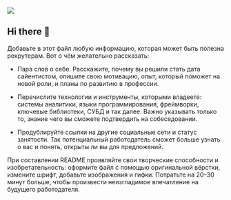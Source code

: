 ![](file:///C:/Users/oleg_/Downloads/field_image_4a261dc6abcea37cf448267c74f0363c.jpg)

## Hi there 👋

Добавьте в этот файл любую информацию, которая может быть полезна рекрутерам. Вот о чём желательно рассказать:

- Пара слов о себе. Расскажите, почему вы решили стать дата сайентистом, опишите свою мотивацию, опыт, который поможет на новой роли, и планы по развитию в профессии.

- Перечислите технологии и инструменты, которыми владеете: системы аналитики, языки программирования, фреймворки, ключевые библиотеки, СУБД и так далее. Важно указывать только то, знание чего вы сможете подтвердить на собеседовании.

- Продублируйте ссылки на другие социальные сети и статус занятости. Так потенциальный работодатель сможет больше узнать о вас и понять, открыты ли вы для предложений.

При составлении README проявляйте свои творческие способности и изобретательность: оформите файл с помощью оригинальной вёрстки, измените шрифт, добавьте изображения и гифки. Потратьте на 20–30 минут больше, чтобы произвести неизгладимое впечатление на будущего работодателя.
